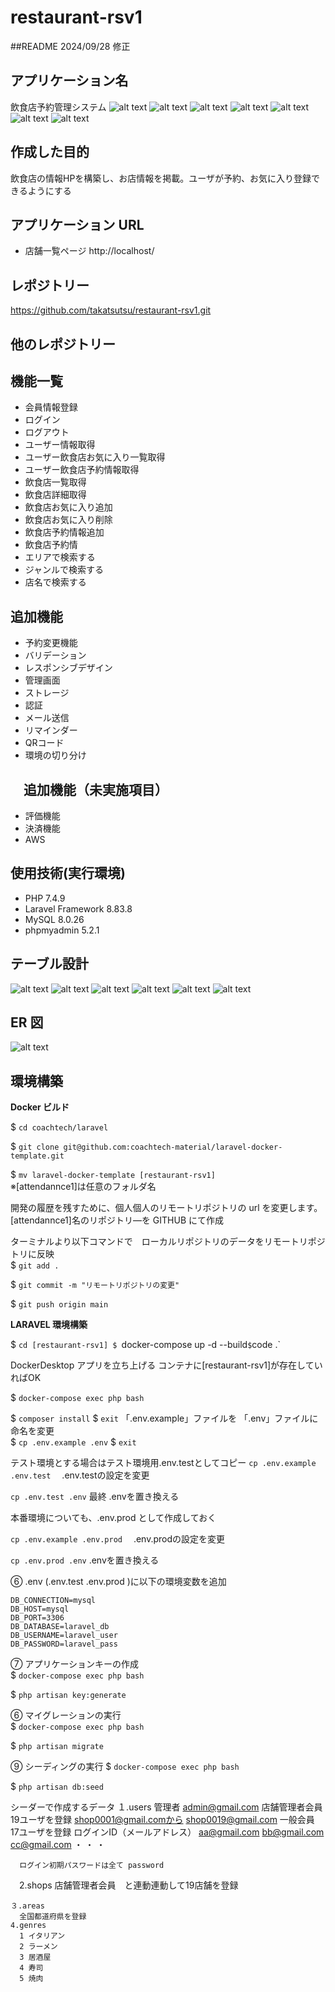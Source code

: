 # restaurant-rsv1


##README 2024/09/28 修正

## アプリケーション名

飲食店予約管理システム
![alt text](<スクリーンショット 2024-09-30 9.39.45.png>)
![alt text](<スクリーンショット 2024-09-30 9.20.02.png>)
![alt text](<スクリーンショット 2024-09-30 9.20.39.png>)
![alt text](<スクリーンショット 2024-09-30 9.20.22.png>)
![alt text](<スクリーンショット 2024-09-30 9.21.29.png>)
![alt text](<スクリーンショット 2024-09-30 9.21.51.png>)
![alt text](<スクリーンショット 2024-09-30 9.24.07.png>)


## 作成した目的

飲食店の情報HPを構築し、お店情報を掲載。ユーザが予約、お気に入り登録できるようにする

## アプリケーション URL

- 店舗一覧ページ http://localhost/

## レポジトリー
https://github.com/takatsutsu/restaurant-rsv1.git

## 他のレポジトリー

## 機能一覧

- 会員情報登録
- ログイン
- ログアウト
- ユーザー情報取得
- ユーザー飲食店お気に入り一覧取得
- ユーザー飲食店予約情報取得
- 飲食店一覧取得
- 飲食店詳細取得
- 飲食店お気に入り追加
- 飲食店お気に入り削除
- 飲食店予約情報追加
- 飲食店予約情
- エリアで検索する
- ジャンルで検索する
- 店名で検索する

##  追加機能
- 予約変更機能
- バリデーション
- レスポンシブデザイン
- 管理画面
- ストレージ
- 認証
- メール送信
- リマインダー
- QRコード
- 環境の切り分け

##  　追加機能（未実施項目）
- 評価機能
- 決済機能
- AWS


## 使用技術(実行環境)

- PHP 7.4.9
- Laravel Framework 8.83.8
- MySQL 8.0.26
- phpmyadmin 5.2.1

## テーブル設計
![alt text](<スクリーンショット 2024-09-30 10.24.41-1.png>)
![alt text](<スクリーンショット 2024-09-30 10.25.23.png>)
![alt text](<スクリーンショット 2024-09-30 10.25.35.png>)
![alt text](<スクリーンショット 2024-09-30 10.26.04.png>)
![alt text](<スクリーンショット 2024-09-30 10.26.14.png>)
![alt text](<スクリーンショット 2024-09-30 10.26.27-1.png>)

## ER 図

![alt text](coachtech上級案件.drawio.png)


## 環境構築

**Docker ビルド**

$ `cd coachtech/laravel`

$ `git clone git@github.com:coachtech-material/laravel-docker-template.git`

$ `mv laravel-docker-template [restaurant-rsv1]`  
※[attendannce1]は任意のフォルダ名


開発の履歴を残すために、個人個人のリモートリポジトリの url を変更します。
[attendannce1]名のリポジトリ―を GITHUB にて作成

ターミナルより以下コマンドで　ローカルリポジトリのデータをリモートリポジトリに反映  
$ `git add .`

$ `git commit -m "リモートリポジトリの変更"`

$ `git push origin main`

**LARAVEL 環境構築**


$ `cd [restaurant-rsv1]
$ `docker-compose up -d --build`
$ `code .`

DockerDesktop アプリを立ち上げる
コンテナに[restaurant-rsv1]が存在していればOK

$ `docker-compose exec php bash`

$ `composer install`
  $ `exit`
 「.env.example」ファイルを 「.env」ファイルに命名を変更  
  $ `cp .env.example .env`
  $ `exit`

  テスト環境とする場合はテスト環境用.env.testとしてコピー
    `cp .env.example .env.test`　
    .env.testの設定を変更　　

   `cp .env.test .env` 
    最終 .envを置き換える

  本番環境についても、.env.prod として作成しておく

  `cp .env.example .env.prod`　
   .env.prodの設定を変更　　

  `cp .env.prod .env`
     .envを置き換える

⑥ .env (.env.test   .env.prod )に以下の環境変数を追加

```
DB_CONNECTION=mysql
DB_HOST=mysql
DB_PORT=3306
DB_DATABASE=laravel_db
DB_USERNAME=laravel_user
DB_PASSWORD=laravel_pass
```

⑦ アプリケーションキーの作成  
$ `docker-compose exec php bash`

$ `php artisan key:generate`

⑥ マイグレーションの実行  
$ `docker-compose exec php bash`

$ `php artisan migrate`

⑨ シーディングの実行 
$ `docker-compose exec php bash`

$ `php artisan db:seed`

シーダーで作成するデータ
   １.users
     管理者          admin@gmail.com
     店舗管理者会員   19ユーザを登録
                    shop0001@gmail.comから  shop0019@gmail.com
     一般会員        17ユーザを登録
                   ログインID（メールアドレス）
                   aa@gmail.com
                   bb@gmail.com
                   cc@gmail.com
                       ・
                       ・
                       ・


      ログイン初期パスワードは全て password

  　2.shops
     店舗管理者会員　と連動連動して19店舗を登録
    
    ３.areas
      全国都道府県を登録
    4.genres
      1 イタリアン
      2 ラーメン
      3 居酒屋
      4 寿司
      5 焼肉


